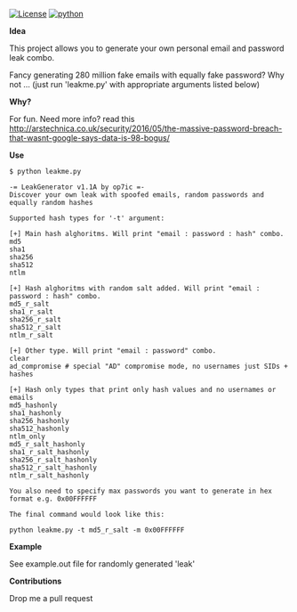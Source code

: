 [![License](https://img.shields.io/badge/license-MIT-blue.svg)](https://en.wikipedia.org/wiki/MIT_License)
[![python](https://img.shields.io/badge/Python-3.9%20%7C%203.10%20%7C%203.11%20%7C%203.12-blue.svg)](https://www.python.org/downloads/)

**Idea**

This project allows you to generate your own personal email and password leak combo. 

Fancy generating 280 million fake emails with equally fake password? Why not ... (just run 'leakme.py' with appropriate arguments listed below)


**Why?**

For fun. Need more info? read this http://arstechnica.co.uk/security/2016/05/the-massive-password-breach-that-wasnt-google-says-data-is-98-bogus/


**Use**
```
$ python leakme.py

-= LeakGenerator v1.1A by op7ic =-
Discover your own leak with spoofed emails, random passwords and equally random hashes

Supported hash types for '-t' argument:

[+] Main hash alghoritms. Will print "email : password : hash" combo.
md5
sha1
sha256
sha512
ntlm

[+] Hash alghoritms with random salt added. Will print "email : password : hash" combo.
md5_r_salt
sha1_r_salt
sha256_r_salt
sha512_r_salt
ntlm_r_salt

[+] Other type. Will print "email : password" combo.
clear
ad_compromise # special "AD" compromise mode, no usernames just SIDs + hashes

[+] Hash only types that print only hash values and no usernames or emails
md5_hashonly
sha1_hashonly
sha256_hashonly
sha512_hashonly
ntlm_only
md5_r_salt_hashonly
sha1_r_salt_hashonly
sha256_r_salt_hashonly
sha512_r_salt_hashonly
ntlm_r_salt_hashonly

You also need to specify max passwords you want to generate in hex format e.g. 0x00FFFFFF

The final command would look like this:

python leakme.py -t md5_r_salt -m 0x00FFFFFF
```

**Example**

See example.out file for randomly generated 'leak'

**Contributions**

Drop me a pull request

